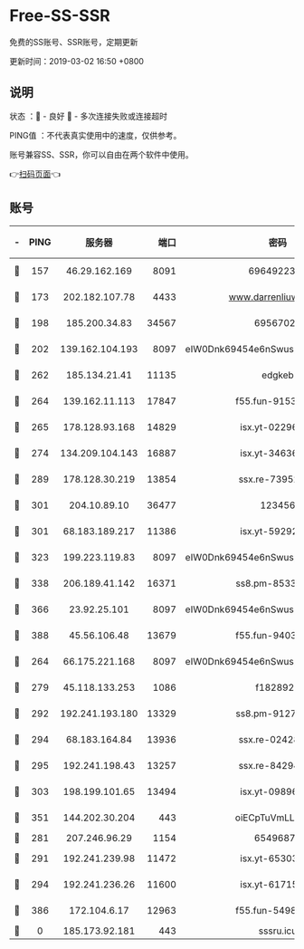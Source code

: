 # Free-SS-SSR

免费的SS账号、SSR账号，定期更新

更新时间：2019-03-02 16:50 +0800

## 说明

状态     ：🙂 - 良好 🙁 - 多次连接失败或连接超时

PING值   ：不代表真实使用中的速度，仅供参考。

账号兼容SS、SSR，你可以自由在两个软件中使用。

👉[扫码页面](https://liesauer.github.io/free-ss-ssr.github.io/)👈

## 账号

|-|PING|服务器|端口|密码|加密方式|区域|
|:----:|:----:|:-----:|-----:|:----:|:----:|:----:|
|🙂|157|46.29.162.169|8091|6964922356|aes-256-cfb|RU|
|🙂|173|202.182.107.78|4433|www.darrenliuwei.com|aes-256-cfb|JP|
|🙂|198|185.200.34.83|34567|69567020|aes-256-cfb|US|
|🙂|202|139.162.104.193|8097|eIW0Dnk69454e6nSwuspv9DmS201tQ0D|aes-256-cfb|JP|
|🙂|262|185.134.21.41|11135|edgkeb|aes-256-cfb|GB|
|🙂|264|139.162.11.113|17847|f55.fun-91530926|aes-256-cfb|SG|
|🙂|265|178.128.93.168|14829|isx.yt-02296578|aes-256-cfb|SG|
|🙂|274|134.209.104.143|16887|isx.yt-34636284|aes-256-cfb|SG|
|🙂|289|178.128.30.219|13854|ssx.re-73952571|aes-256-cfb|SG|
|🙂|301|204.10.89.10|36477|123456|aes-256-cfb|US|
|🙂|301|68.183.189.217|11386|isx.yt-59292721|aes-256-cfb|SG|
|🙂|323|199.223.119.83|8097|eIW0Dnk69454e6nSwuspv9DmS201tQ0D|aes-256-cfb|US|
|🙂|338|206.189.41.142|16371|ss8.pm-85330521|aes-256-cfb|SG|
|🙂|366|23.92.25.101|8097|eIW0Dnk69454e6nSwuspv9DmS201tQ0D|aes-256-cfb|US|
|🙂|388|45.56.106.48|13679|f55.fun-94035018|aes-256-cfb|US|
|🙂|264|66.175.221.168|8097|eIW0Dnk69454e6nSwuspv9DmS201tQ0D|aes-256-cfb|US|
|🙂|279|45.118.133.253|1086|f1828920|aes-256-cfb|SG|
|🙂|292|192.241.193.180|13329|ss8.pm-91273278|aes-256-cfb|US|
|🙂|294|68.183.164.84|13936|ssx.re-02428773|aes-256-cfb|US|
|🙂|295|192.241.198.43|13257|ssx.re-84294373|aes-256-cfb|US|
|🙂|303|198.199.101.65|13494|isx.yt-09896411|aes-256-cfb|US|
|🙂|351|144.202.30.204|443|oiECpTuVmLLxk4Ts|aes-256-cfb|US|
|🙁|281|207.246.96.29|1154|65496879|chacha20|US|
|🙁|291|192.241.239.98|11472|isx.yt-65303536|aes-256-cfb|US|
|🙁|294|192.241.236.26|11600|isx.yt-61715029|aes-256-cfb|US|
|🙁|386|172.104.6.17|12963|f55.fun-54984893|aes-256-cfb|US|
|🙁|0|185.173.92.181|443|sssru.icu|rc4-md5|RU|
